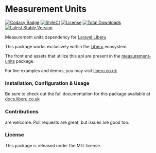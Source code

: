 # Measurement Units

[![Codacy Badge](https://app.codacy.com/project/badge/Grade/06e2805caccc4dc09b7c45899e7080f0)](https://www.codacy.com/gh/laravel-enso/measurement-units?utm_source=github.com&amp;utm_medium=referral&amp;utm_content=laravel-enso/measurement-units&amp;utm_campaign=Badge_Grade) 
[![StyleCI](https://github.styleci.io/repos/85624363/shield?branch=master)](https://github.styleci.io/repos/85624363)
[![License](https://poser.pugx.org/laravel-enso/measurement-units/license)](https://packagist.org/packages/laravel-enso/measurement-units)
[![Total Downloads](https://poser.pugx.org/laravel-enso/measurement-units/downloads)](https://packagist.org/packages/laravel-enso/measurement-units)
[![Latest Stable Version](https://poser.pugx.org/laravel-enso/measurement-units/version)](https://packagist.org/packages/laravel-enso/measurement-units)

Measurement units dependency for [Laravel Liberu](https://github.com/laravel-enso/enso)

This package works exclusively within the [Liberu](https://github.com/laravel-enso/enso) ecosystem.

The front end assets that utilize this api are present in the [measurement-units](https://github.com/enso-ui/measurement-units) package.

For live examples and demos, you may visit [liberu.co.uk](https://www.liberu.co.uk)

### Installation, Configuration & Usage

Be sure to check out the full documentation for this package available at [docs.liberu.co.uk](https://docs.liberu.co.uk/backend/measurement-units.html)

### Contributions

are welcome. Pull requests are great, but issues are good too.

### License

This package is released under the MIT license.
